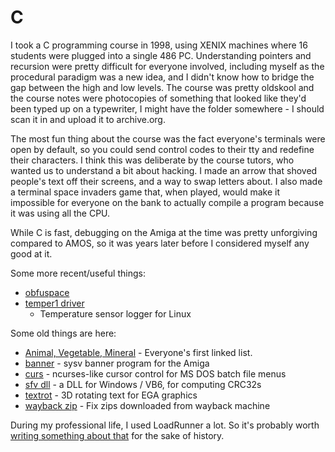 # C

I took a C programming course in 1998, using XENIX machines where 16 students
were plugged into a single 486 PC. Understanding pointers and recursion were
pretty difficult for everyone involved, including myself as the procedural
paradigm was a new idea, and I didn't know how to bridge the gap between the
high and low levels. The course was pretty oldskool and the course notes were
photocopies of something that looked like they'd been typed up on a typewriter,
I might have the folder somewhere - I should scan it in and upload it to
archive.org.

The most fun thing about the course was the fact everyone's terminals were open
by default, so you could send control codes to their tty and redefine their
characters. I think this was deliberate by the course tutors, who wanted us to
understand a bit about hacking. I made an arrow that shoved people's text off
their screens, and a way to swap letters about. I also made a terminal space
invaders game that, when played, would make it impossible for everyone on the
bank to actually compile a program because it was using all the CPU.

While C is fast, debugging on the Amiga at the time was pretty unforgiving
compared to AMOS, so it was years later before I considered myself any good at
it.

Some more recent/useful things:

* [obfuspace](https://github.com/bitplane/obfuspace)
* [temper1 driver](https://github.com/bitplane/temper)
  - Temperature sensor logger for Linux

Some old things are here:

* [Animal, Vegetable, Mineral](avm) - Everyone's first linked list.
* [banner](banner) - sysv banner program for the Amiga
* [curs](curs) - ncurses-like cursor control for MS DOS batch file menus
* [sfv dll](sfv-dll) - a DLL for Windows / VB6, for computing CRC32s
* [textrot](textrot) - 3D rotating text for EGA graphics
* [wayback zip](wayback-zip) - Fix zips downloaded from wayback machine

During my professional life, I used LoadRunner a lot. So it's probably
worth [writing something about that](loadrunner) for the sake of history.
